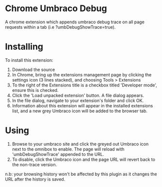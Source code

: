 Chrome Umbraco Debug
==================

A chrome extension which appends umbraco debug trace on all page requests within a tab (i.e ?umbDebugShowTrace=true).

Installing
==========
To install this extension: 

1. Download the source
2. In Chrome, bring up the extensions management page by clicking the settings icon (3 lines stacked), and choosing Tools > Extensions
3. To the right of the Extensions title is a checkbox titled 'Developer mode', ensure this is checked.
4. Click the 'Load unpacked extension' button. A file dialog appears.
5. In the file dialog, navigate to your extension's folder and click OK.
6. Information about this extension will appear in the installed extensions list, and a new grey Umbraco icon will be added to the browser tab.

Using
=====
1. Browse to your umbraco site and click the greyed out Umbraco icon next to the omnibox to enable. The page will reload with 'umbDebugShowTrace' appended to the URL.
2. To disable, click the Umbraco icon and the page URL will revert back to the non-trace version. 

n.b: your browsing history won't be affected by this plugin as it changes the URL after the history is saved.
